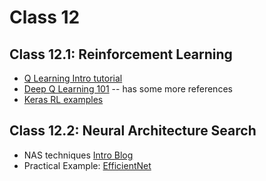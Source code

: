 # Class 12

## Class 12.1: Reinforcement Learning
* [Q Learning Intro tutorial](https://www.learndatasci.com/tutorials/reinforcement-q-learning-scratch-python-openai-gym/)
* [Deep Q Learning 101](https://towardsdatascience.com/deep-q-learning-tutorial-mindqn-2a4c855abffc) -- has some more references 
* [Keras RL examples](https://keras.io/examples/rl/)

## Class 12.2: Neural Architecture Search

* NAS techniques [Intro Blog](https://lilianweng.github.io/posts/2020-08-06-nas/)
* Practical Example: [EfficientNet](https://ai.googleblog.com/2019/05/efficientnet-improving-accuracy-and.html)
